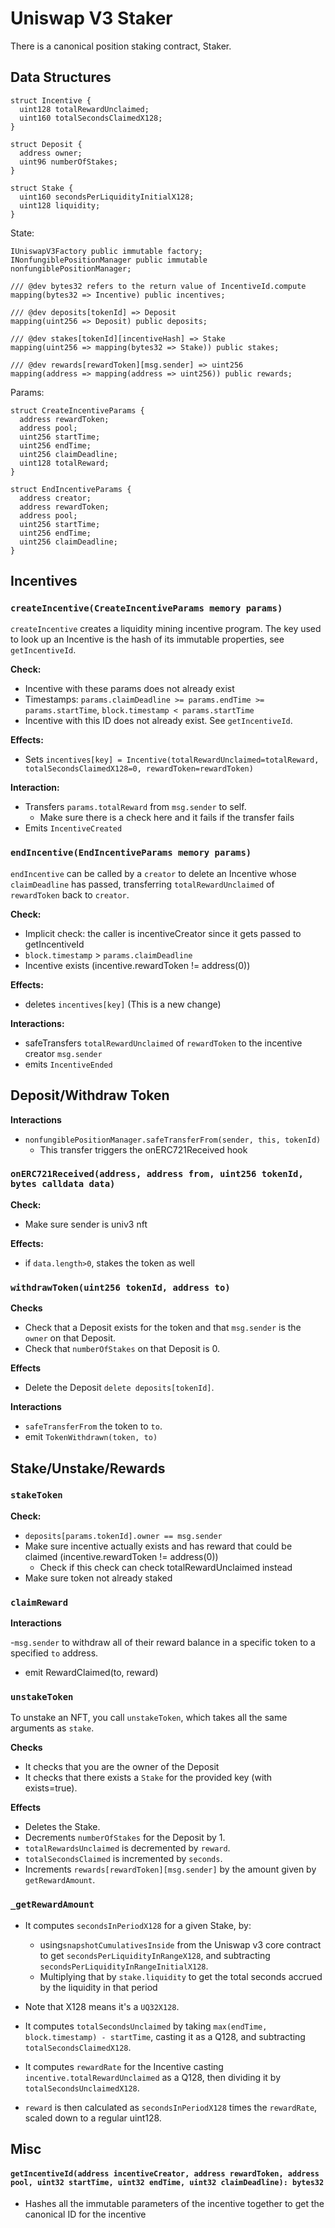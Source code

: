 # Uniswap V3 Staker

There is a canonical position staking contract, Staker.

## Data Structures

```solidity
struct Incentive {
  uint128 totalRewardUnclaimed;
  uint160 totalSecondsClaimedX128;
}

struct Deposit {
  address owner;
  uint96 numberOfStakes;
}

struct Stake {
  uint160 secondsPerLiquidityInitialX128;
  uint128 liquidity;
}

```

State:

```solidity
IUniswapV3Factory public immutable factory;
INonfungiblePositionManager public immutable nonfungiblePositionManager;

/// @dev bytes32 refers to the return value of IncentiveId.compute
mapping(bytes32 => Incentive) public incentives;

/// @dev deposits[tokenId] => Deposit
mapping(uint256 => Deposit) public deposits;

/// @dev stakes[tokenId][incentiveHash] => Stake
mapping(uint256 => mapping(bytes32 => Stake)) public stakes;

/// @dev rewards[rewardToken][msg.sender] => uint256
mapping(address => mapping(address => uint256)) public rewards;
```

Params:

```solidity
struct CreateIncentiveParams {
  address rewardToken;
  address pool;
  uint256 startTime;
  uint256 endTime;
  uint256 claimDeadline;
  uint128 totalReward;
}

struct EndIncentiveParams {
  address creator;
  address rewardToken;
  address pool;
  uint256 startTime;
  uint256 endTime;
  uint256 claimDeadline;
}

```

## Incentives

### `createIncentive(CreateIncentiveParams memory params)`

`createIncentive` creates a liquidity mining incentive program. The key used to look up an Incentive is the hash of its immutable properties, see `getIncentiveId`.

**Check:**

- Incentive with these params does not already exist
- Timestamps: `params.claimDeadline >= params.endTime >= params.startTime`, `block.timestamp < params.startTime`
- Incentive with this ID does not already exist. See `getIncentiveId`.

**Effects:**

- Sets `incentives[key] = Incentive(totalRewardUnclaimed=totalReward, totalSecondsClaimedX128=0, rewardToken=rewardToken)`

**Interaction:**

- Transfers `params.totalReward` from `msg.sender` to self.
  - Make sure there is a check here and it fails if the transfer fails
- Emits `IncentiveCreated`

### `endIncentive(EndIncentiveParams memory params)`

`endIncentive` can be called by a `creator` to delete an Incentive whose `claimDeadline` has passed, transferring `totalRewardUnclaimed` of `rewardToken` back to `creator`.

**Check:**

- Implicit check: the caller is incentiveCreator since it gets passed to getIncentiveId
- `block.timestamp` > `params.claimDeadline`
- Incentive exists (incentive.rewardToken != address(0))

**Effects:**

- deletes `incentives[key]` (This is a new change)

**Interactions:**

- safeTransfers `totalRewardUnclaimed` of `rewardToken` to the incentive creator `msg.sender`
- emits `IncentiveEnded`

## Deposit/Withdraw Token

**Interactions**

- `nonfungiblePositionManager.safeTransferFrom(sender, this, tokenId)`
  - This transfer triggers the onERC721Received hook

### `onERC721Received(address, address from, uint256 tokenId, bytes calldata data)`

**Check:**

- Make sure sender is univ3 nft

**Effects:**

- if `data.length>0`, stakes the token as well

### `withdrawToken(uint256 tokenId, address to)`

**Checks**

- Check that a Deposit exists for the token and that `msg.sender` is the `owner` on that Deposit.
- Check that `numberOfStakes` on that Deposit is 0.

**Effects**

- Delete the Deposit `delete deposits[tokenId]`.

**Interactions**

- `safeTransferFrom` the token to `to`.
- emit `TokenWithdrawn(token, to)`

## Stake/Unstake/Rewards

### `stakeToken`

**Check:**

- `deposits[params.tokenId].owner == msg.sender`
- Make sure incentive actually exists and has reward that could be claimed (incentive.rewardToken != address(0))
  - Check if this check can check totalRewardUnclaimed instead
- Make sure token not already staked

### `claimReward`

**Interactions**

-`msg.sender` to withdraw all of their reward balance in a specific token to a specified `to` address.

- emit RewardClaimed(to, reward)

### `unstakeToken`

To unstake an NFT, you call `unstakeToken`, which takes all the same arguments as `stake`.

**Checks**

- It checks that you are the owner of the Deposit
- It checks that there exists a `Stake` for the provided key (with exists=true).

**Effects**

- Deletes the Stake.
- Decrements `numberOfStakes` for the Deposit by 1.
- `totalRewardsUnclaimed` is decremented by `reward`.
- `totalSecondsClaimed` is incremented by `seconds`.
- Increments `rewards[rewardToken][msg.sender]` by the amount given by `getRewardAmount`.

### `_getRewardAmount`

- It computes `secondsInPeriodX128` for a given Stake, by:
  - using`snapshotCumulativesInside` from the Uniswap v3 core contract to get `secondsPerLiquidityInRangeX128`, and subtracting `secondsPerLiquidityInRangeInitialX128`.
  - Multiplying that by `stake.liquidity` to get the total seconds accrued by the liquidity in that period
- Note that X128 means it's a `UQ32X128`.

- It computes `totalSecondsUnclaimed` by taking `max(endTime, block.timestamp) - startTime`, casting it as a Q128, and subtracting `totalSecondsClaimedX128`.

- It computes `rewardRate` for the Incentive casting `incentive.totalRewardUnclaimed` as a Q128, then dividing it by `totalSecondsUnclaimedX128`.

- `reward` is then calculated as `secondsInPeriodX128` times the `rewardRate`, scaled down to a regular uint128.

## Misc

#### `getIncentiveId(address incentiveCreator, address rewardToken, address pool, uint32 startTime, uint32 endTime, uint32 claimDeadline): bytes32`

- Hashes all the immutable parameters of the incentive together to get the canonical ID for the incentive
